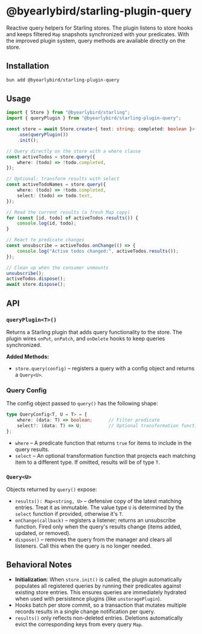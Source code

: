 # @byearlybird/starling-plugin-query

Reactive query helpers for Starling stores. The plugin listens to store hooks and keeps filtered `Map` snapshots synchronized with your predicates. With the improved plugin system, query methods are available directly on the store.

## Installation

```bash
bun add @byearlybird/starling-plugin-query
```

## Usage

```typescript
import { Store } from "@byearlybird/starling";
import { queryPlugin } from "@byearlybird/starling-plugin-query";

const store = await Store.create<{ text: string; completed: boolean }>()
	.use(queryPlugin())
	.init();

// Query directly on the store with a where clause
const activeTodos = store.query({
	where: (todo) => !todo.completed,
});

// Optional: transform results with select
const activeTodoNames = store.query({
	where: (todo) => !todo.completed,
	select: (todo) => todo.text,
});

// Read the current results (a fresh Map copy)
for (const [id, todo] of activeTodos.results()) {
	console.log(id, todo);
}

// React to predicate changes
const unsubscribe = activeTodos.onChange(() => {
	console.log("Active todos changed:", activeTodos.results());
});

// Clean up when the consumer unmounts
unsubscribe();
activeTodos.dispose();
await store.dispose();
```

## API

### `queryPlugin<T>()`

Returns a Starling plugin that adds query functionality to the store. The plugin wires `onPut`, `onPatch`, and `onDelete` hooks to keep queries synchronized.

**Added Methods:**

- `store.query(config)` – registers a query with a config object and returns a `Query<U>`.

### Query Config

The config object passed to `query()` has the following shape:

```typescript
type QueryConfig<T, U = T> = {
	where: (data: T) => boolean;      // Filter predicate
	select?: (data: T) => U;          // Optional transformation function
};
```

- `where` – A predicate function that returns `true` for items to include in the query results.
- `select` – An optional transformation function that projects each matching item to a different type. If omitted, results will be of type `T`.

### `Query<U>`

Objects returned by `query()` expose:

- `results(): Map<string, U>` – defensive copy of the latest matching entries. Treat it as immutable. The value type `U` is determined by the `select` function if provided, otherwise it's `T`.
- `onChange(callback)` – registers a listener; returns an unsubscribe function. Fired only when the query's results change (items added, updated, or removed).
- `dispose()` – removes the query from the manager and clears all listeners. Call this when the query is no longer needed.

## Behavioral Notes

- **Initialization**: When `store.init()` is called, the plugin automatically populates all registered queries by running their predicates against existing store entries. This ensures queries are immediately hydrated when used with persistence plugins (like `unstoragePlugin`).
- Hooks batch per store commit, so a transaction that mutates multiple records results in a single change notification per query.
- `results()` only reflects non-deleted entries. Deletions automatically evict the corresponding keys from every query `Map`.
